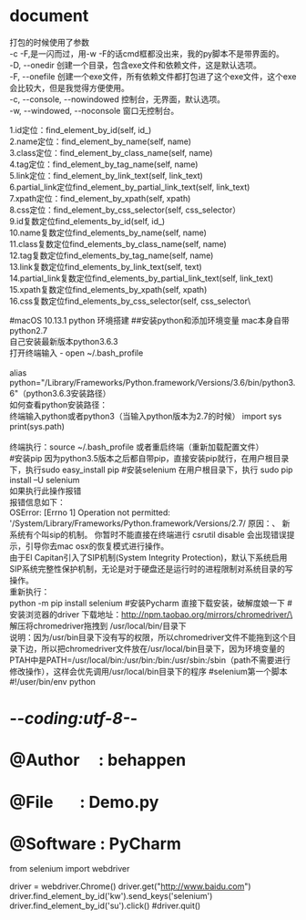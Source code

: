 # document

打包的时候使用了参数\
-c -F,是一闪而过，用-w -F的话cmd框都没出来，我的py脚本不是带界面的。\
-D, --onedir  创建一个目录，包含exe文件和依赖文件，这是默认选项。\
-F, --onefile 创建一个exe文件，所有依赖文件都打包进了这个exe文件，这个exe会比较大，但是我觉得方便使用。\
-c, --console, --nowindowed 控制台，无界面，默认选项。\
-w, --windowed, --noconsole 窗口无控制台。

1.id定位：find_element_by_id(self, id_)\
2.name定位：find_element_by_name(self, name)\
3.class定位：find_element_by_class_name(self, name)\
4.tag定位：find_element_by_tag_name(self, name)\
5.link定位：find_element_by_link_text(self, link_text)\
6.partial_link定位find_element_by_partial_link_text(self, link_text)\
7.xpath定位：find_element_by_xpath(self, xpath)\
8.css定位：find_element_by_css_selector(self, css_selector）\
9.id复数定位find_elements_by_id(self, id_)\
10.name复数定位find_elements_by_name(self, name)\
11.class复数定位find_elements_by_class_name(self, name)\
12.tag复数定位find_elements_by_tag_name(self, name)\
13.link复数定位find_elements_by_link_text(self, text)\
14.partial_link复数定位find_elements_by_partial_link_text(self, link_text)\
15.xpath复数定位find_elements_by_xpath(self, xpath)\
16.css复数定位find_elements_by_css_selector(self, css_selector\


#macOS 10.13.1 python 环境搭建
##安装python和添加环境变量
mac本身自带python2.7\
自己安装最新版本python3.6.3\
打开终端输入 - open ~/.bash_profile\
\
alias python="/Library/Frameworks/Python.framework/Versions/3.6/bin/python3.6"（python3.6.3安装路径）\
如何查看python安装路径：\
终端输入python或者python3（当输入python版本为2.7的时候）
import sys\
print(sys.path)\
\
终端执行：source ~/.bash_profile 或者重启终端（重新加载配置文件）\
#安装pip
因为python3.5版本之后都自带pip，直接安装pip就行，在用户根目录下，执行sudo easy_install pip
#安装selenium
在用户根目录下，执行 sudo pip install –U selenium\
如果执行此操作报错\
报错信息如下：\
OSError: [Errno 1] Operation not permitted: '/System/Library/Frameworks/Python.framework/Versions/2.7/
原因：、
新系统有个叫sip的机制。 你暂时不能直接在终端进行 csrutil disable 会出现错误提示，引导你去mac osx的恢复模式进行操作。 \
由于El Capitan引入了SIP机制(System Integrity Protection)，默认下系统启用SIP系统完整性保护机制，无论是对于硬盘还是运行时的进程限制对系统目录的写操作。\
重新执行：\
python -m pip install selenium
#安装Pycharm
直接下载安装，破解度娘一下
#安装浏览器的driver
下载地址：http://npm.taobao.org/mirrors/chromedriver/\
解压将chromedriver拖拽到 /usr/local/bin/目录下\
说明：因为/usr/bin目录下没有写的权限，所以chromedriver文件不能拖到这个目录下边，所以把chromedriver文件放在/usr/local/bin目录下，因为环境变量的PTAH中是PATH=/usr/local/bin:/usr/bin:/bin:/usr/sbin:/sbin（path不需要进行修改操作），这样会优先调用/usr/local/bin目录下的程序
#selenium第一个脚本
#!/user/bin/env python
# -*-coding:utf-8-*-
# @Author     : behappen
# @File       : Demo.py
# @Software   : PyCharm

from selenium import webdriver

driver = webdriver.Chrome()
driver.get("http://www.baidu.com")
driver.find_element_by_id('kw').send_keys('selenium')
driver.find_element_by_id('su').click()
#driver.quit()
